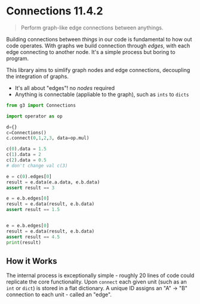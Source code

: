 # Connections 11.4.2

> Perform graph-like edge connections between anythings.

Building connections between _things_ in our code is fundamental to how out code operates. With graphs we build connection through _edges_, with each edge connecting to another node. It's a simple process but boring to program.

This library aims to simlify graph nodes and edge connections, decoupling the integration of graphs.

+ It's all about "edges"! no _nodes_ required
+ Anything is connectable (appliable to the graph), such as `ints` to `dicts`

```py
from g3 import Connections

import operator as op

d={}
c=Connections()
c.connect(0,1,2,3, data=op.mul)

c(0).data = 1.5
c(1).data = 2
c(2).data = 0.5
# don't change val c(3)

e = c(0).edges[0]
result = e.data(e.a.data, e.b.data)
assert result == 3

e = e.b.edges[0]
result = e.data(result, e.b.data)
assert result == 1.5


e = e.b.edges[0]
result = e.data(result, e.b.data)
assert result == 4.5
print(result)
```

## How it Works

The internal process is exceptionally simple - roughly 20 lines of code could replicate the core functionality. Upon `connect` each given unit (such as an `int` or `dict`) is stored in a flat dictionary. A unique ID assigns an "A" -> "B" connection to each unit - called an "edge".


